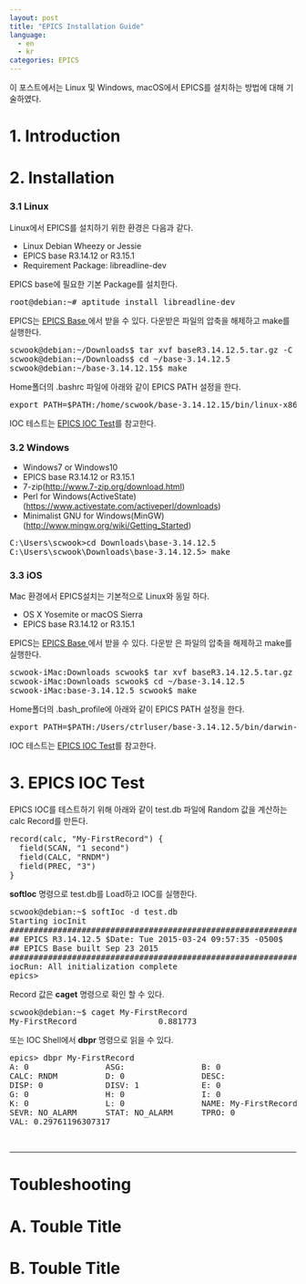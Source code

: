```yaml
---
layout: post
title: "EPICS Installation Guide"
language:
  - en
  - kr
categories: EPICS
---
```

이 포스트에서는 Linux 및 Windows, macOS에서 EPICS를 설치하는 방법에 대해 기술하였다.

# 1. Introduction


# 2. Installation

### 3.1 Linux

Linux에서 EPICS를 설치하기 위한 환경은 다음과 같다.

* Linux Debian Wheezy or Jessie
* EPICS base R3.14.12 or R3.15.1
* Requirement Package: libreadline-dev 

EPICS base에 필요한 기본 Package를 설치한다.

<pre>
root@debian:~# aptitude install libreadline-dev
</pre>

EPICS는 [EPICS Base ](http://www.aps.anl.gov/epics/base/R3-14/12.php)에서 받을 수 있다. 다운받은 파일의 압축을 해제하고 make를 실행한다.

<pre>
scwook@debian:~/Downloads$ tar xvf baseR3.14.12.5.tar.gz -C ~/
scwook@debian:~/Downloads$ cd ~/base-3.14.12.5
scwook@debian:~/base-3.14.12.15$ make
</pre>

Home폴더의 .bashrc 파일에 아래와 같이 EPICS PATH 설정을 한다.

<pre>
export PATH=$PATH:/home/scwook/base-3.14.12.15/bin/linux-x86_64
</pre>

IOC 테스트는 [EPICS IOC Test](#1)를 참고한다.

### 3.2 Windows

* Windows7 or Windows10
* EPICS base R3.14.12 or R3.15.1
* 7-zip(http://www.7-zip.org/download.html)
* Perl for Windows(ActiveState)(https://www.activestate.com/activeperl/downloads)
* Minimalist GNU for Windows(MinGW)(http://www.mingw.org/wiki/Getting_Started)


<pre>
C:\Users\scwook>cd Downloads\base-3.14.12.5
C:\Users\scwook\Downloads\base-3.14.12.5> make
</pre>
### 3.3 iOS

Mac 환경에서 EPICS설치는 기본적으로 Linux와 동일 하다.

* OS X Yosemite or macOS Sierra
* EPICS base R3.14.12 or R3.15.1

EPICS는 [EPICS Base ](http://www.aps.anl.gov/epics/base/R3-14/12.php)에서 받을 수 있다. 다운받
은 파일의 압축을 해제하고 make를 실행한다.

<pre>
scwook-iMac:Downloads scwook$ tar xvf baseR3.14.12.5.tar.gz -C ~/
scwook-iMac:Downloads scwook$ cd ~/base-3.14.12.5
scwook-iMac:base-3.14.12.5 scwook$ make
</pre>

Home폴더의 .bash_profile에 아래와 같이 EPICS PATH 설정을 한다.

<pre>
export PATH=$PATH:/Users/ctrluser/base-3.14.12.5/bin/darwin-x86
</pre>

IOC 테스트는 [EPICS IOC Test](#1)를 참고한다.

# <a name="1"></a>3. EPICS IOC Test

EPICS IOC를 테스트하기 위해 아래와 같이 test.db 파일에 Random 값을 계산하는 calc Record를 만든다.

<pre>
record(calc, "My-FirstRecord") {
  field(SCAN, "1 second")
  field(CALC, "RNDM")
  field(PREC, "3")
}
</pre>

**softIoc** 명령으로 test.db를 Load하고 IOC를 실행한다.

<pre>
scwook@debian:~$ softIoc -d test.db
Starting iocInit
############################################################################
## EPICS R3.14.12.5 $Date: Tue 2015-03-24 09:57:35 -0500$
## EPICS Base built Sep 23 2015
############################################################################
iocRun: All initialization complete
epics>
</pre>

Record 값은 **caget** 명령으로 확인 할 수 있다.

<pre>
scwook@debian:~$ caget My-FirstRecord
My-FirstRecord                 0.881773
</pre>

또는 IOC Shell에서 **dbpr** 명령으로 읽을 수 있다.

<pre>
epics> dbpr My-FirstRecord
A: 0                ASG:                B: 0                C: 0                
CALC: RNDM          D: 0                DESC:               DISA: 0             
DISP: 0             DISV: 1             E: 0                F: 0                
G: 0                H: 0                I: 0                J: 0                
K: 0                L: 0                NAME: My-FirstRecord                    
SEVR: NO_ALARM      STAT: NO_ALARM      TPRO: 0             
VAL: 0.29761196307317              
</pre>
<br />
<hr>

# Toubleshooting

# A. Touble Title

# B. Touble Title
